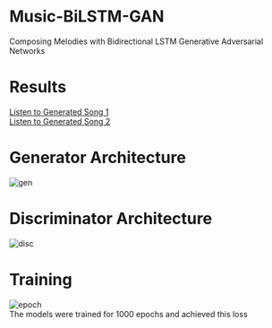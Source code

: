 # Music-BiLSTM-GAN
Composing Melodies with Bidirectional LSTM Generative Adversarial Networks

# Results
[Listen to Generated Song 1](https://vocaroo.com/embed/lMJ34mf5Rqg) <br/>
[Listen to Generated Song 2](https://vocaroo.com/embed/gKi1mFdOTQh)

# Generator Architecture
![gen](https://raw.githubusercontent.com/vee-upatising/Music-BiLSTM-GAN/master/generator.JPG)
# Discriminator Architecture
![disc](https://raw.githubusercontent.com/vee-upatising/Music-BiLSTM-GAN/master/discriminator.JPG)
# Training
![epoch](https://raw.githubusercontent.com/vee-upatising/Music-BiLSTM-GAN/master/training.jpg)
<br/>The models were trained for 1000 epochs and achieved this loss

